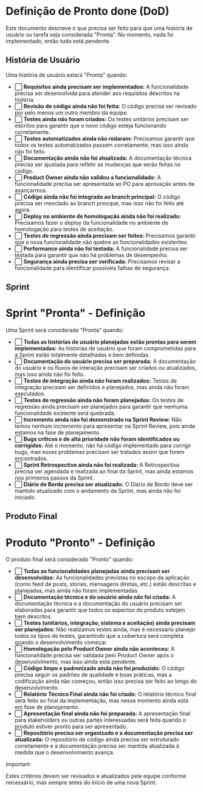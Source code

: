 # Definição de Pronto done (DoD)

Este documento descreve o que precisa ser feito para que uma história de usuário ou tarefa seja considerada "Pronta". No momento, nada foi implementado, então tudo está pendente.

## História de Usuário

Uma história de usuário estará "Pronta" quando:

- ⬜ **Requisitos ainda precisam ser implementados:** A funcionalidade precisa ser desenvolvida para atender aos requisitos descritos na história.
- ⬜ **Revisão de código ainda não foi feita:** O código precisa ser revisado por pelo menos um outro membro da equipe.
- ⬜ **Testes ainda não foram criados:** Os testes unitários precisam ser escritos para garantir que o novo código esteja funcionando corretamente.
- ⬜ **Testes automatizados ainda não rodaram:** Precisamos garantir que todos os testes automatizados passem corretamente, mas isso ainda não foi feito.
- ⬜ **Documentação ainda não foi atualizada:** A documentação técnica precisa ser ajustada para refletir as mudanças que serão feitas no código.
- ⬜ **Product Owner ainda não validou a funcionalidade:** A funcionalidade precisa ser apresentada ao PO para aprovação antes de avançarmos.
- ⬜ **Código ainda não foi integrado ao branch principal:** O código precisa ser mesclado ao branch principal, mas isso não foi feito até agora.
- ⬜ **Deploy no ambiente de homologação ainda não foi realizado:** Precisamos fazer o deploy da funcionalidade no ambiente de homologação para testes de aceitação.
- ⬜ **Testes de regressão ainda precisam ser feitos:** Precisamos garantir que a nova funcionalidade não quebre as funcionalidades existentes.
- ⬜ **Performance ainda não foi testada:** A funcionalidade precisa ser testada para garantir que não há problemas de desempenho.
- ⬜ **Segurança ainda precisa ser verificada:** Precisamos revisar a funcionalidade para identificar possíveis falhas de segurança.

## Sprint

# Sprint "Pronta" - Definição

Uma Sprint será considerada "Pronta" quando:

- ⬜ **Todas as histórias de usuário planejadas estão prontas para serem implementadas:** As histórias de usuário que foram comprometidas para a Sprint estão totalmente detalhadas e bem definidas.
- ⬜ **Documentação do usuário precisa ser preparada:** A documentação do usuário e os fluxos de interação precisam ser criados ou atualizados, mas isso ainda não foi feito.
- ⬜ **Testes de integração ainda não foram realizados:** Testes de integração precisam ser definidos e planejados, mas ainda não foram executados.
- ⬜ **Testes de regressão ainda não foram planejados:** Os testes de regressão ainda precisam ser planejados para garantir que nenhuma funcionalidade existente será quebrada.
- ⬜ **Incremento ainda não foi demonstrado na Sprint Review:** Não temos nenhum incremento para apresentar na Sprint Review, pois ainda estamos na fase de planejamento.
- ⬜ **Bugs críticos e de alta prioridade não foram identificados ou corrigidos:** Até o momento, não há código implementado para corrigir bugs, mas esses problemas precisam ser tratados assim que forem encontrados.
- ⬜ **Sprint Retrospective ainda não foi realizada:** A Retrospectiva precisa ser agendada e realizada ao final da Sprint, mas ainda estamos nos primeiros passos da Sprint.
- ⬜ **Diário de Bordo precisa ser atualizado:** O Diário de Bordo deve ser mantido atualizado com o andamento da Sprint, mas ainda não foi iniciado.

## Produto Final

# Produto "Pronto" - Definição

O produto final será considerado "Pronto" quando:

- ⬜ **Todas as funcionalidades planejadas ainda precisam ser desenvolvidas:** As funcionalidades previstas no escopo da aplicação (como feed de posts, stories, mensagens diretas, etc.) estão descritas e planejadas, mas ainda não foram implementadas.
- ⬜ **Documentação técnica e do usuário ainda não foi criada:** A documentação técnica e a documentação do usuário precisam ser elaboradas para garantir que todos os aspectos do produto estejam bem descritos.
- ⬜ **Testes (unitários, integração, sistema e aceitação) ainda precisam ser planejados:** Não realizamos testes ainda, mas é necessário planejar todos os tipos de testes, garantindo que a cobertura será completa quando o desenvolvimento começar.
- ⬜ **Homologação pelo Product Owner ainda não aconteceu:** A funcionalidade precisa ser validada pelo Product Owner após o desenvolvimento, mas isso ainda está pendente.
- ⬜ **Código limpo e padronizado ainda não foi produzido:** O código precisa seguir os padrões de qualidade e boas práticas, mas a codificação ainda não começou, então isso precisa ser feito ao longo do desenvolvimento.
- ⬜ **Relatório Técnico Final ainda não foi criado:** O relatório técnico final será feito ao final da implementação, mas nesse momento ainda está em fase de planejamento.
- ⬜ **Apresentação final ainda não foi preparada:** A apresentação final para stakeholders ou outras partes interessadas será feita quando o produto estiver pronto para ser apresentado.
- ⬜ **Repositório precisa ser organizado e a documentação precisa ser atualizada:** O repositório de código ainda precisa ser estruturado corretamente e a documentação precisa ser mantida atualizada à medida que o desenvolvimento avança.


>[!IMPORTANT]
>Estes critérios devem ser revisados e atualizados pela equipe conforme necessário, mas sempre antes do início de uma nova Sprint.
